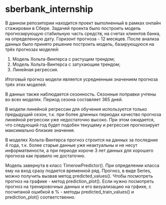 # sberbank_internship
В данном репозитории находится проект выполненный в рамках онлайн стажировки в Сбере.
Задачей проекта было построить модель прогнозирующую стабильную часть средств, на счетах клиентов банка, на определенную дату. Горизонт прогноза - 12 месяцев. 
После анализа данных  было принято решение построить модель, базирующуюся на трёх прогнозах моделей: 
1. Модель Хольта-Винтерса с растущим трендом;
2. Модель Хольта-Винтерса с затухающим трендом;
3. Линейная регрессия.

Итоговый прогноз модели является усредненным значением прогноза трёх этих моделей.

В данных также наблюдается сезонность. Сезонные поправки учтены во всех моделях. Период сезона составляет 365 дней.

В модели линейной регрессии для обучения используется только предыдущий сезон, т.к. при более длинных периодах качество прогноза линейной регрессии уже недостаточно высоко. При этом ожидается, что следующий год будет подобен текущему и регрессия прогнозирует максимально близкие значения.

В моделях Хольта-Винтерса прогноз строится на данных за последние 4 года, т.к. более старые данные уже неактуальны и не несут информатвиности, а при периоде короче 3 лет данных для хорошего прогноза как правило не достаточно.

Модель завернута в класс TimerowPredictor(). При определении класса ему на вход сразу подается временной ряд. 
Прогноз, в виде Series, можно получить вызвав метод predicted_values(). Чтобы посмотреть прогноз на графике - метод prediction_plot(). 
Если нужно посмотреть прогноз на тренировочных данных и его визуализацию на грфике, с посчитаной ошибкой в % - методы predicted_train_values() и prediction_plot() соответственно.
